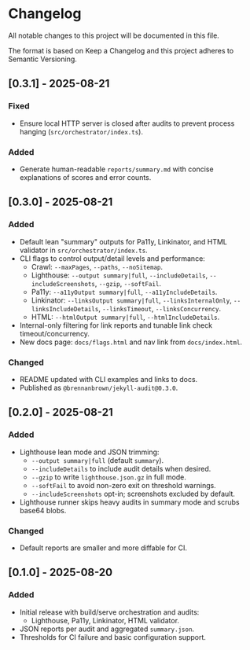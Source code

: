# Changelog

All notable changes to this project will be documented in this file.

The format is based on Keep a Changelog and this project adheres to Semantic Versioning.

## [0.3.1] - 2025-08-21
### Fixed
- Ensure local HTTP server is closed after audits to prevent process hanging (`src/orchestrator/index.ts`).

### Added
- Generate human-readable `reports/summary.md` with concise explanations of scores and error counts.

## [0.3.0] - 2025-08-21
### Added
- Default lean "summary" outputs for Pa11y, Linkinator, and HTML validator in `src/orchestrator/index.ts`.
- CLI flags to control output/detail levels and performance:
  - Crawl: `--maxPages`, `--paths`, `--noSitemap`.
  - Lighthouse: `--output summary|full`, `--includeDetails`, `--includeScreenshots`, `--gzip`, `--softFail`.
  - Pa11y: `--a11yOutput summary|full`, `--a11yIncludeDetails`.
  - Linkinator: `--linksOutput summary|full`, `--linksInternalOnly`, `--linksIncludeDetails`, `--linksTimeout`, `--linksConcurrency`.
  - HTML: `--htmlOutput summary|full`, `--htmlIncludeDetails`.
- Internal-only filtering for link reports and tunable link check timeout/concurrency.
- New docs page: `docs/flags.html` and nav link from `docs/index.html`.

### Changed
- README updated with CLI examples and links to docs.
- Published as `@brennanbrown/jekyll-audit@0.3.0`.

## [0.2.0] - 2025-08-21
### Added
- Lighthouse lean mode and JSON trimming:
  - `--output summary|full` (default `summary`).
  - `--includeDetails` to include audit details when desired.
  - `--gzip` to write `lighthouse.json.gz` in full mode.
  - `--softFail` to avoid non-zero exit on threshold warnings.
  - `--includeScreenshots` opt-in; screenshots excluded by default.
- Lighthouse runner skips heavy audits in summary mode and scrubs base64 blobs.

### Changed
- Default reports are smaller and more diffable for CI.

## [0.1.0] - 2025-08-20
### Added
- Initial release with build/serve orchestration and audits:
  - Lighthouse, Pa11y, Linkinator, HTML validator.
- JSON reports per audit and aggregated `summary.json`.
- Thresholds for CI failure and basic configuration support.
